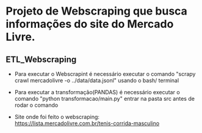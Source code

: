 # Projeto de Webscraping que busca informações do site do Mercado Livre.
 
 ## ETL_Webscraping
 - Para executar o Webscrapint é necessário executar o comando "scrapy crawl mercadolivre -o ../data/data.jsonl" usando o bash/ terminal

 - Para executar a transformação(PANDAS) é necessário executar o comando "python transformacao/main.py" entrar na pasta src antes de rodar o comando

 - Site onde foi feito o webscraping: https://lista.mercadolivre.com.br/tenis-corrida-masculino
